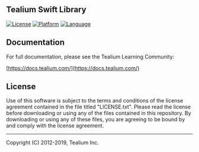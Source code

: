 ## Tealium Swift Library

[![License](https://img.shields.io/badge/license-Proprietary-blue.svg?style=flat
           )](https://github.com/Tealium/tealium-swift/blob/master/LICENSE.txt)
[![Platform](https://img.shields.io/badge/platform-iOS%20macOS%20tvOS%20watchOS-lightgrey.svg?style=flat
             )](https://developer.apple.com/resources/)
[![Language](https://img.shields.io/badge/language-Swift-orange.svg?style=flat
             )](https://developer.apple.com/swift)


## Documentation
For full documentation, please see the Tealium Learning Community: 

[https://docs.tealium.com/](https://docs.tealium.com/)

## License

Use of this software is subject to the terms and conditions of the license agreement contained in the file titled "LICENSE.txt".  Please read the license before downloading or using any of the files contained in this repository. By downloading or using any of these files, you are agreeing to be bound by and comply with the license agreement.

 
---
Copyright (C) 2012-2019, Tealium Inc.